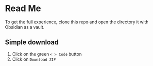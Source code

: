 # Read Me
To get the full experience, clone this repo and open the directory it with Obsidian as a vault.
## Simple download
1. Click on the green `< > Code` button
2. Click on `Download ZIP`
